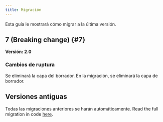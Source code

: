```yaml
---
title: Migración
---
```


Esta guía le mostrará cómo migrar a la última versión.

## 7 (Breaking change) {#7}

**Versión: 2.0**

### Cambios de ruptura

Se eliminará la capa del borrador. En la migración, se eliminará la capa de borrador.

## Versiones antiguas

Todas las migraciones anteriores se harán automáticamente.
Read the full migration in code [here](https://github.com/LinwoodDev/Butterfly/blob/95825da4ebbf9ded392c863da577666dbcdda45c/app/lib/models/converter.dart#L17).
